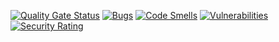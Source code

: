 [![Quality Gate Status](https://sonarcloud.io/api/project_badges/measure?project=veronika-g-00_Zadanie-7-server&metric=alert_status)](https://sonarcloud.io/summary/new_code?id=veronika-g-00_Zadanie-7-server)
[![Bugs](https://sonarcloud.io/api/project_badges/measure?project=veronika-g-00_Zadanie-7-server&metric=bugs)](https://sonarcloud.io/summary/new_code?id=veronika-g-00_Zadanie-7-server)
[![Code Smells](https://sonarcloud.io/api/project_badges/measure?project=veronika-g-00_Zadanie-7-server&metric=code_smells)](https://sonarcloud.io/summary/new_code?id=veronika-g-00_Zadanie-7-server)
[![Vulnerabilities](https://sonarcloud.io/api/project_badges/measure?project=veronika-g-00_Zadanie-7-server&metric=vulnerabilities)](https://sonarcloud.io/summary/new_code?id=veronika-g-00_Zadanie-7-server)
[![Security Rating](https://sonarcloud.io/api/project_badges/measure?project=veronika-g-00_Zadanie-7-server&metric=security_rating)](https://sonarcloud.io/summary/new_code?id=veronika-g-00_Zadanie-7-server)
